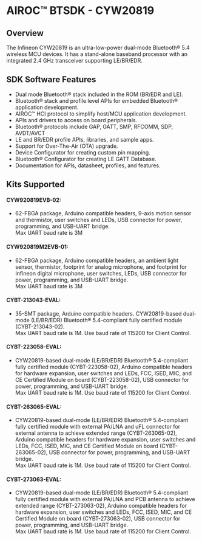 # AIROC&#8482; BTSDK - CYW20819

## Overview

The Infineon CYW20819 is an ultra-low-power dual-mode Bluetooth&#174; 5.4 wireless MCU devices. It has a stand-alone baseband processor with an integrated 2.4 GHz transceiver supporting LE/BR/EDR.

## SDK Software Features
- Dual mode Bluetooth&#174; stack included in the ROM (BR/EDR and LE).
- Bluetooth&#174; stack and profile level APIs for embedded Bluetooth&#174; application development.
- AIROC&#8482; HCI protocol to simplify host/MCU application development.
- APIs and drivers to access on board peripherals.
- Bluetooth&#174; protocols include GAP, GATT, SMP, RFCOMM, SDP, AVDT/AVCT
- LE and BR/EDR profile APIs, libraries, and sample apps.
- Support for Over-The-Air (OTA) upgrade.
- Device Configurator for creating custom pin mapping.
- Bluetooth&#174; Configurator for creating LE GATT Database.
- Documentation for APIs, datasheet, profiles, and features.

## Kits Supported
#### CYW920819EVB-02:
- 62-FBGA package, Arduino compatible headers, 9-axis motion sensor and
  thermistor, user switches and LEDs, USB connector for power, programming,
  and USB-UART bridge.<br>
  Max UART baud rate is 3M

#### CYW920819M2EVB-01:
- 62-FBGA package, Arduino compatible headers, an ambient light sensor, thermistor,
  footprint for analog microphone, and footprint for Infineon digital microphone, user
  switches, LEDs, USB connector for power, programming, and USB-UART bridge.<br>
  Max UART baud rate is 3M

#### CYBT-213043-EVAL:
- 35-SMT package, Arduino compatible headers. CYW20819-based dual-mode
  (LE/BR/EDR) Bluetooth&#174; 5.4-compliant fully certified module
  (CYBT-213043-02).<br>
  Max UART baud rate is 1M. Use baud rate of 115200 for Client Control.

#### CYBT-223058-EVAL:
- CYW20819-based dual-mode (LE/BR/EDR) Bluetooth&#174; 5.4-compliant fully certified module
  (CYBT-223058-02), Arduino compatible headers for hardware expansion, user switches
  and LEDs, FCC, ISED, MIC, and CE Certified Module on board (CYBT-223058-02),
  USB connector for power, programming, and USB-UART bridge.<br>
  Max UART baud rate is 1M. Use baud rate of 115200 for Client Control.

#### CYBT-263065-EVAL:
- CYW20819-based dual-mode (LE/BR/EDR) Bluetooth&#174; 5.4-compliant fully certified module
  with external PA/LNA and uFL connector for external antenna to achieve extended
  range (CYBT-263065-02), Arduino compatible headers for hardware expansion,
  user switches and LEDs, FCC, ISED, MIC, and CE Certified Module on board (CYBT-263065-02),
  USB connector for power, programming, and USB-UART bridge.<br>
  Max UART baud rate is 1M. Use baud rate of 115200 for Client Control.

#### CYBT-273063-EVAL:
- CYW20819-based dual-mode (LE/BR/EDR) Bluetooth&#174; 5.4-compliant fully certified module
  with external PA/LNA and PCB antenna to achieve extended range (CYBT-273063-02),
  Arduino compatible headers for hardware expansion, user switches and LEDs,
  FCC, ISED, MIC, and CE Certified Module on board (CYBT-273063-02), USB connector
  for power, programming, and USB-UART bridge.<br>
  Max UART baud rate is 1M. Use baud rate of 115200 for Client Control.

